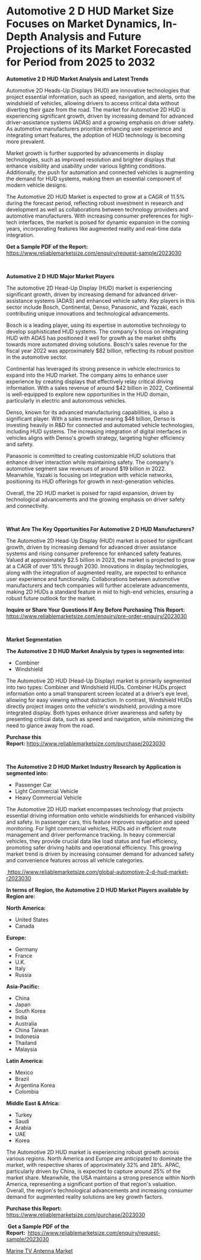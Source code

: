 <p><h1>Automotive 2 D HUD Market Size Focuses on Market Dynamics, In-Depth Analysis and Future Projections of its Market Forecasted for Period from 2025 to 2032</h1></p><p><strong>Automotive 2 D HUD Market Analysis and Latest Trends</strong></p>
<p><p>Automotive 2D Heads-Up Displays (HUD) are innovative technologies that project essential information, such as speed, navigation, and alerts, onto the windshield of vehicles, allowing drivers to access critical data without diverting their gaze from the road. The market for Automotive 2D HUD is experiencing significant growth, driven by increasing demand for advanced driver-assistance systems (ADAS) and a growing emphasis on driver safety. As automotive manufacturers prioritize enhancing user experience and integrating smart features, the adoption of HUD technology is becoming more prevalent.</p><p>Market growth is further supported by advancements in display technologies, such as improved resolution and brighter displays that enhance visibility and usability under various lighting conditions. Additionally, the push for automation and connected vehicles is augmenting the demand for HUD systems, making them an essential component of modern vehicle designs. </p><p>The Automotive 2D HUD Market is expected to grow at a CAGR of 11.5% during the forecast period, reflecting robust investment in research and development as well as collaborations between technology providers and automotive manufacturers. With increasing consumer preferences for high-tech interfaces, the market is poised for dynamic expansion in the coming years, incorporating features like augmented reality and real-time data integration.</p></p>
<p><strong>Get a Sample PDF of the Report:&nbsp;</strong> <a href="https://www.reliablemarketsize.com/enquiry/request-sample/2023030?utm_campaign=3217&utm_medium=2&utm_source=Github&utm_content=ia&utm_term=29032025&utm_id=automotive-2-d-hud">https://www.reliablemarketsize.com/enquiry/request-sample/2023030</a></p>
<p>&nbsp;</p>
<p><strong>Automotive 2 D HUD Major Market Players</strong></p>
<p><p>The automotive 2D Head-Up Display (HUD) market is experiencing significant growth, driven by increasing demand for advanced driver-assistance systems (ADAS) and enhanced vehicle safety. Key players in this sector include Bosch, Continental, Denso, Panasonic, and Yazaki, each contributing unique innovations and technological advancements.</p><p>Bosch is a leading player, using its expertise in automotive technology to develop sophisticated HUD systems. The company's focus on integrating HUD with ADAS has positioned it well for growth as the market shifts towards more automated driving solutions. Bosch's sales revenue for the fiscal year 2022 was approximately $82 billion, reflecting its robust position in the automotive sector.</p><p>Continental has leveraged its strong presence in vehicle electronics to expand into the HUD market. The company aims to enhance user experience by creating displays that effectively relay critical driving information. With a sales revenue of around $42 billion in 2022, Continental is well-equipped to explore new opportunities in the HUD domain, particularly in electric and autonomous vehicles.</p><p>Denso, known for its advanced manufacturing capabilities, is also a significant player. With a sales revenue nearing $48 billion, Denso is investing heavily in R&D for connected and automated vehicle technologies, including HUD systems. The increasing integration of digital interfaces in vehicles aligns with Denso's growth strategy, targeting higher efficiency and safety.</p><p>Panasonic is committed to creating customizable HUD solutions that enhance driver interaction while maintaining safety. The company's automotive segment saw revenues of around $19 billion in 2022. Meanwhile, Yazaki is focusing on integration with vehicle networks, positioning its HUD offerings for growth in next-generation vehicles.</p><p>Overall, the 2D HUD market is poised for rapid expansion, driven by technological advancements and the growing emphasis on driver safety and connectivity.</p></p>
<p>&nbsp;</p>
<p><strong>What Are The Key Opportunities For Automotive 2 D HUD Manufacturers?</strong></p>
<p><p>The Automotive 2D Head-Up Display (HUD) market is poised for significant growth, driven by increasing demand for advanced driver assistance systems and rising consumer preference for enhanced safety features. Valued at approximately $2.5 billion in 2023, the market is projected to grow at a CAGR of over 15% through 2030. Innovations in display technologies, along with the integration of augmented reality, are expected to enhance user experience and functionality. Collaborations between automotive manufacturers and tech companies will further accelerate advancements, making 2D HUDs a standard feature in mid to high-end vehicles, ensuring a robust future outlook for the market.</p></p>
<p><strong>Inquire or Share Your Questions If Any Before Purchasing This Report:</strong> <a href="https://www.reliablemarketsize.com/enquiry/pre-order-enquiry/2023030?utm_campaign=3217&utm_medium=2&utm_source=Github&utm_content=ia&utm_term=29032025&utm_id=automotive-2-d-hud">https://www.reliablemarketsize.com/enquiry/pre-order-enquiry/2023030</a></p>
<p>&nbsp;</p>
<p><strong>Market Segmentation</strong></p>
<p><strong>The Automotive 2 D HUD Market Analysis by types is segmented into:</strong></p>
<p><ul><li>Combiner</li><li>Windshield</li></ul></p>
<p><p>The Automotive 2D HUD (Head-Up Display) market is primarily segmented into two types: Combiner and Windshield HUDs. Combiner HUDs project information onto a small transparent screen located at a driver’s eye level, allowing for easy viewing without distraction. In contrast, Windshield HUDs directly project images onto the vehicle's windshield, providing a more integrated display. Both types enhance driver awareness and safety by presenting critical data, such as speed and navigation, while minimizing the need to glance away from the road.</p></p>
<p><strong>Purchase this Report:&nbsp;</strong><a href="https://www.reliablemarketsize.com/purchase/2023030?utm_campaign=3217&utm_medium=2&utm_source=Github&utm_content=ia&utm_term=29032025&utm_id=automotive-2-d-hud">https://www.reliablemarketsize.com/purchase/2023030</a></p>
<p>&nbsp;</p>
<p><strong>The Automotive 2 D HUD Market Industry Research by Application is segmented into:</strong></p>
<p><ul><li>Passenger Car</li><li>Light Commercial Vehicle</li><li>Heavy Commercial Vehicle</li></ul></p>
<p><p>The Automotive 2D HUD market encompasses technology that projects essential driving information onto vehicle windshields for enhanced visibility and safety. In passenger cars, this feature improves navigation and speed monitoring. For light commercial vehicles, HUDs aid in efficient route management and driver performance tracking. In heavy commercial vehicles, they provide crucial data like load status and fuel efficiency, promoting safer driving habits and operational efficiency. This growing market trend is driven by increasing consumer demand for advanced safety and convenience features across all vehicle categories.</p></p>
<p><a href="https://www.reliablemarketsize.com/global-automotive-2-d-hud-market-r2023030?utm_campaign=3217&utm_medium=2&utm_source=Github&utm_content=ia&utm_term=29032025&utm_id=automotive-2-d-hud">&nbsp;https://www.reliablemarketsize.com/global-automotive-2-d-hud-market-r2023030</a></p>
<p><strong>In terms of Region, the Automotive 2 D HUD Market Players available by Region are:</strong></p>
<p>
    <p> <strong> North America: </strong>
        <ul>
            <li>United States</li>
            <li>Canada</li>
        </ul>
        </p> 
    <p> <strong> Europe: </strong>
        <ul>
            <li>Germany</li>
            <li>France</li>
            <li>U.K.</li>
            <li>Italy</li>
            <li>Russia</li>
        </ul>
        </p> 
    <p> <strong> Asia-Pacific: </strong>
        <ul>
            <li>China</li>
            <li>Japan</li>
            <li>South Korea</li>
            <li>India</li>
            <li>Australia</li>
            <li>China Taiwan</li>
            <li>Indonesia</li>
            <li>Thailand</li>
            <li>Malaysia</li>
        </ul>
        </p> 
    <p> <strong> Latin America: </strong>
        <ul>
            <li>Mexico</li>
            <li>Brazil</li>
            <li>Argentina Korea</li>
            <li>Colombia</li>
        </ul>
        </p> 
    <p> <strong> Middle East & Africa: </strong>
        <ul>
            <li>Turkey</li>
            <li>Saudi</li>
            <li>Arabia</li>
            <li>UAE</li>
            <li>Korea</li>
        </ul>
    </p>
    </p>
<p><p>The Automotive 2D HUD market is experiencing robust growth across various regions. North America and Europe are anticipated to dominate the market, with respective shares of approximately 32% and 28%. APAC, particularly driven by China, is expected to capture around 25% of the market share. Meanwhile, the USA maintains a strong presence within North America, representing a significant portion of that region's valuation. Overall, the region's technological advancements and increasing consumer demand for augmented reality solutions are key growth factors.</p></p>
<p><strong>Purchase this Report: </strong><a href="https://www.reliablemarketsize.com/purchase/2023030?utm_campaign=3217&utm_medium=2&utm_source=Github&utm_content=ia&utm_term=29032025&utm_id=automotive-2-d-hud">https://www.reliablemarketsize.com/purchase/2023030</a></p>
<p>&nbsp;<strong>Get a Sample PDF of the Report:&nbsp;&nbsp;</strong><a href="https://www.reliablemarketsize.com/enquiry/request-sample/2023030?utm_campaign=3217&utm_medium=2&utm_source=Github&utm_content=ia&utm_term=29032025&utm_id=automotive-2-d-hud">https://www.reliablemarketsize.com/enquiry/request-sample/2023030</a></p>
<p><strong></strong></p>
<p><p><a href="https://github.com/gunbybeahmg1/Market-Research-Report-List-1/blob/main/marine-tv-antenna-market.md?utm_campaign=3217&utm_medium=2&utm_source=Github&utm_content=ia&utm_term=29032025&utm_id=automotive-2-d-hud">Marine TV Antenna Market</a></p></p>